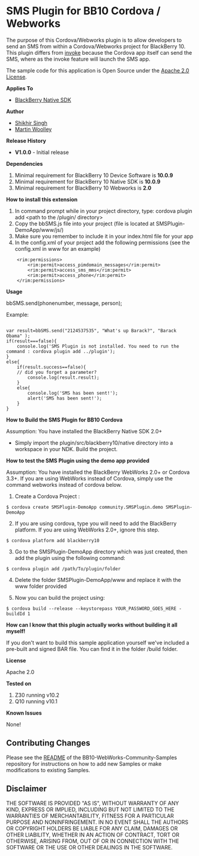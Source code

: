 # SMS Plugin for BB10 Cordova / Webworks

The purpose of this Cordova/Webworks plugin is to allow developers to send an SMS from within a Cordova/Webworks project for BlackBerry 10. 
This plugin differs from [invoke](https://developer.blackberry.com/html5/documentation/beta/text_messages.html) 
because the Cordova app itself can send the SMS, where as the invoke feature will launch the SMS app. 

The sample code for this application is Open Source under the [Apache 2.0 License](http://www.apache.org/licenses/LICENSE-2.0.html).

**Applies To**

* [BlackBerry Native SDK](http://developer.blackberry.com/native/)

**Author** 

* [Shikhir Singh](http://code.shikhir.com/)
* [Martin Woolley](https://github.com/mdwoolley)


**Release History**

* **V1.0.0** - Initial release

**Dependencies**

1. Minimal requirement for BlackBerry 10 Device Software is **10.0.9**
2. Minimal requirement for BlackBerry 10 Native SDK is **10.0.9**
3. Minimal requirement for BlackBerry 10 Webworks is **2.0**


**How to install this extension**

1. In command prompt while in your project directory, type: cordova plugin add <path to the /plugin/ directory>
2. Copy the bbSMS.js file into your project (file is located at SMSPlugin-DemoApp/www/js/)
3. Make sure you remember to include it in your index.html file for your app
4. In the config.xml of your project add the following permissions (see the config.xml in www for an example)

```
	<rim:permissions>
	    <rim:permit>access_pimdomain_messages</rim:permit>
	    <rim:permit>access_sms_mms</rim:permit>
	    <rim:permit>access_phone</rim:permit>
	</rim:permissions>
```

**Usage**

bbSMS.send(phonenumber, message, person<optional>);


Example:
```
 
var result=bbSMS.send("2124537535", "What's up Barack?", "Barack Obama" );
if(result===false){
	console.log('SMS Plugin is not installed. You need to run the command : cordova plugin add ../plugin');
}
else{
	if(result.success==false){
	// did you forget a parameter?
		console.log(result.result);
	}
	else{
		console.log('SMS has been sent!');
		alert('SMS has been sent!');
	}
}
```
 
**How to Build the SMS Plugin for BB10 Cordova**

Assumption: You have installed the BlackBerry Native SDK 2.0+

- Simply import the plugin/src/blackberry10/native directory into a workspace in your NDK. Build the project.


**How to test the SMS Plugin using the demo app provided**

Assumption: You have installed the BlackBerry WebWorks 2.0+ or Cordova 3.3+. If you are using WebWorks instead of Cordova, simply use the command webworks instead of cordova below.

1. Create a Cordova Project : 
```
$ cordova create SMSPlugin-DemoApp community.SMSPlugin.demo SMSPlugin-DemoApp
```

2. If you are using cordova, type you will need to add the BlackBerry platform. If you are using WebWorks 2.0+, ignore this step. 
```
$ cordova platform add blackberry10
```


3. Go to the SMSPlugin-DemoApp directory which was just created, then add the plugin using the following command: 
```
$ cordova plugin add /path/To/plugin/folder
```

4. Delete the folder SMSPlugin-DemoApp/www and replace it with the www folder provided

5. Now you can build the project using: 
```
$ cordova build --release --keystorepass YOUR_PASSWORD_GOES_HERE -buildId 1 
```

**How can I know that this plugin actually works without building it all myself!**

If you don't want to build this sample application yourself we've included a pre-built and signed BAR file. 
You can find it in the folder /build folder. 


**License**

Apache 2.0

**Tested on**

1. Z30 running v10.2
2. Q10 running v10.1


**Known Issues**

None! 


## Contributing Changes

Please see the [README](https://github.com/blackberry/BB10-WebWorks-Community-Samples) of the BB10-WebWorks-Community-Samples repository for instructions on how to add new Samples or make modifications to existing Samples.



## Disclaimer

THE SOFTWARE IS PROVIDED "AS IS", WITHOUT WARRANTY OF ANY KIND, EXPRESS OR IMPLIED, INCLUDING 
BUT NOT LIMITED TO THE WARRANTIES OF MERCHANTABILITY, FITNESS FOR A PARTICULAR PURPOSE 
AND NONINFRINGEMENT. IN NO EVENT SHALL THE AUTHORS OR COPYRIGHT HOLDERS BE LIABLE FOR 
ANY CLAIM, DAMAGES OR OTHER LIABILITY, WHETHER IN AN ACTION OF CONTRACT, TORT OR 
OTHERWISE, ARISING FROM, OUT OF OR IN CONNECTION WITH THE SOFTWARE OR THE USE OR 
OTHER DEALINGS IN THE SOFTWARE.